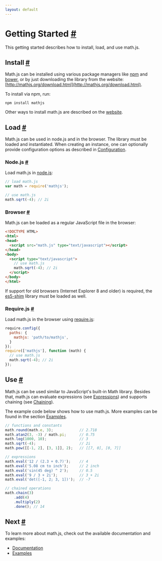 ```yaml
---
layout: default
---
```


<h1 id="getting-started">Getting Started <a href="#getting-started" title="Permalink">#</a></h1>

This getting started describes how to install, load, and use math.js.


<h2 id="install">Install <a href="#install" title="Permalink">#</a></h2>

Math.js can be installed using various package managers like [npm](https://npmjs.org/) and [bower](http://bower.io/), or by just downloading the library from the website: [http://mathjs.org/download.html](http://mathjs.org/download.html).

To install via npm, run:

    npm install mathjs

Other ways to install math.js are described on the [website](http://mathjs.org/download.html).


<h2 id="load">Load <a href="#load" title="Permalink">#</a></h2>

Math.js can be used in node.js and in the browser. The library must be loaded
and instantiated. When creating an instance, one can optionally provide
configuration options as described in
[Configuration](configuration.html).

<h3 id="nodejs">Node.js <a href="#nodejs" title="Permalink">#</a></h3>

Load math.js in [node.js](http://nodejs.org/):

```js
// load math.js
var math = require('mathjs');

// use math.js
math.sqrt(-4); // 2i
```


<h3 id="browser">Browser <a href="#browser" title="Permalink">#</a></h3>

Math.js can be loaded as a regular JavaScript file in the browser:

```html
<!DOCTYPE HTML>
<html>
<head>
  <script src="math.js" type="text/javascript"></script>
</head>
<body>
  <script type="text/javascript">
    // use math.js
    math.sqrt(-4); // 2i
  </script>
</body>
</html>
```

If support for old browsers (Internet Explorer 8 and older) is required,
the [es5-shim](https://github.com/kriskowal/es5-shim) library must be loaded
as well.


<h3 id="requirejs">Require.js <a href="#requirejs" title="Permalink">#</a></h3>

Load math.js in the browser using [require.js](http://requirejs.org/):

```js
require.config({
  paths: {
    mathjs: 'path/to/mathjs',
  }
});
require(['mathjs'], function (math) {
  // use math.js
  math.sqrt(-4); // 2i
});
```

<h2 id="use">Use <a href="#use" title="Permalink">#</a></h2>

Math.js can be used similar to JavaScript's built-in Math library. Besides that,
math.js can evaluate expressions (see [Expressions](expressions/index.html)) and
supports chaining (see [Chaining](chaining.html)).

The example code below shows how to use math.js. More examples can be found in the
section [Examples](http://mathjs.org/examples/index.html).

```js
// functions and constants
math.round(math.e, 3);            // 2.718
math.atan2(3, -3) / math.pi;      // 0.75
math.log(1000, 10);               // 3
math.sqrt(-4);                    // 2i
math.pow([[-1, 2], [3, 1]], 2);   // [[7, 0], [0, 7]]

// expressions
math.eval('12 / (2.3 + 0.7)');    // 4
math.eval('5.08 cm to inch');     // 2 inch
math.eval('sin(45 deg) ^ 2');     // 0.5
math.eval('9 / 3 + 2i');          // 3 + 2i
math.eval('det([-1, 2; 3, 1])');  // -7

// chained operations
math.chain(3)
    .add(4)
    .multiply(2)
    .done(); // 14
```

<h2 id="next">Next <a href="#next" title="Permalink">#</a></h2>

To learn more about math.js, check out the available documentation and examples:

- [Documentation](index.html)
- [Examples](http://mathjs.org/examples/index.html)
